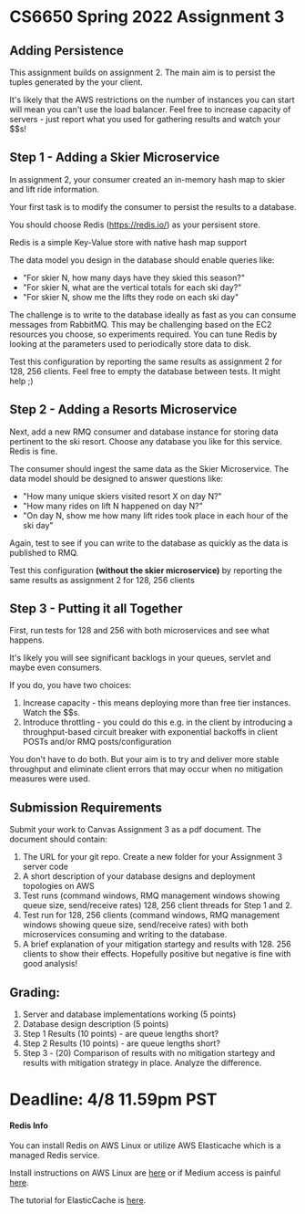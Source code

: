 # CS6650 Spring 2022  Assignment 3

## Adding Persistence
This assignment builds on assignment 2. The main aim is to persist the tuples generated by the your client.

It's likely that the AWS restrictions on the number of instances you can start will mean you can't use the load balancer. Feel free to increase capacity of servers - just report what you used for gathering results and watch your $$s!

## Step 1 - Adding a Skier Microservice
In assignment 2, your consumer created an in-memory hash map to skier and lift ride information. 

Your first task is to modify the consumer to persist the results to a database. 

You should choose Redis (https://redis.io/) as your persisent store. 

Redis is a simple Key-Value store with native hash map support

The data model you design in the database should enable queries like:

* "For skier N, how many days have they skied this season?"
* "For skier N, what are the vertical totals for each ski day?"
* "For skier N, show me the lifts they rode on each ski day"

The challenge is to write to the database ideally as fast as you can consume messages from RabbitMQ. This may be challenging based on the EC2 resources you choose, so experiments required. You can tune Redis by looking at the parameters used to periodically store data to disk.

Test this configuration by reporting the same results as assignment 2 for 128, 256 clients. Feel free to empty the database between tests. It might help ;)

## Step 2 - Adding  a Resorts Microservice

Next, add a new RMQ consumer and database instance  for storing data pertinent to the ski resort. Choose any database you like for this service. Redis is fine.

The consumer should ingest the same data as the Skier Microservice. The data model should be designed to answer questions like:

- "How many unique skiers visited resort X on day N?"
- "How many rides on lift N happened on day N?"
- "On day N, show me how many lift rides took place in each hour of the ski day"

Again, test to see if you can write to the database as quickly as the data is published to RMQ.

Test this configuration **(without the skier microservice)** by reporting the same results as assignment 2 for 128, 256 clients

## Step 3 - Putting it all Together

First, run tests for 128 and 256 with both microservices and see what happens. 

It's likely you will see significant backlogs in your queues, servlet and maybe even consumers.

If you do, you have two choices:

1. Increase capacity - this means deploying more than free tier instances. Watch the $$s. 
2. Introduce throttling - you could do this e.g. in the client by introducing a throughput-based circuit breaker with exponential backoffs in client POSTs and/or RMQ posts/configuration

You don't have to do both. But your aim is to try and deliver more stable throughput and eliminate client errors that may occur when no mitigation measures were used.



## Submission Requirements
Submit your work to Canvas Assignment 3 as a pdf document. The document should contain:

1. The URL for your git repo. Create a new folder for your Assignment 3 server code
1. A short description of your database designs and deployment topologies on AWS
1. Test runs (command windows, RMQ management windows showing queue size, send/receive rates)  128, 256 client threads for Step 1 and 2.
1. Test run for 128, 256 clients (command windows, RMQ management windows showing queue size, send/receive rates)  with both microservices consuming and writing to the database. 
1. A brief explanation of your mitigation startegy and results with 128. 256 clients to show their effects. Hopefully positive but negative is fine with good analysis!

## Grading:
1. Server and database implementations working (5 points)
1. Database design description (5 points) 
1. Step 1 Results (10 points) - are queue lengths short? 
1. Step 2 Results (10 points) - are queue lengths short? 
1.  Step 3 - (20) Comparison of results with no mitigation startegy and results with mitigation strategy in place. Analyze the difference.

# Deadline: 4/8 11.59pm PST 

#### Redis Info

You can install Redis on AWS Linux or utilize AWS Elasticache which is a managed Redis service.

Install instructions on AWS Linux are [here](https://shawn-shi.medium.com/how-to-install-redis-on-ec2-server-for-fast-in-memory-database-f30c3ef8c35e) or if Medium access is painful [here](https://www.phaedrasolutions.com/blog/setup-redis-on-aws).

The tutorial for ElasticCache is [here](https://docs.aws.amazon.com/AmazonElastiCache/latest/red-ug/GettingStarted.html?pg=ln).



